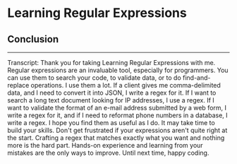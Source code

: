 # Learning Regular Expressions

## Conclusion

----

Transcript:
Thank you for taking Learning Regular Expressions with me. Regular expressions are an invaluable tool, especially for programmers. You can use them to search your code, to validate data, or to do find-and-replace operations. I use them a lot. If a client gives me comma-delimited data, and I need to convert it into JSON, I write a regex for it. If I want to search a long text document looking for IP addresses, I use a regex. If I want to validate the format of an e-mail address submitted by a web form, I write a regex for it, and if I need to reformat phone numbers in a database, I write a regex. I hope you find them as useful as I do. It may take time to build your skills. Don't get frustrated if your expressions aren't quite right at the start. Crafting a regex that matches exactly what you want and nothing more is the hard part. Hands-on experience and learning from your mistakes are the only ways to improve. Until next time, happy coding.
